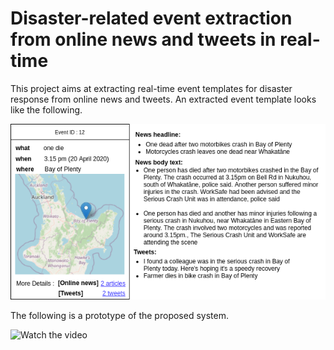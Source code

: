 # Disaster-related event extraction from online news and tweets in real-time

This project aims at extracting real-time event templates for disaster response from online news and tweets. An extracted event template looks like the following.

![Event Template](https://github.com/mu-clab/Disaster-event-extraction/blob/main/event_template.png)

The following is a prototype of the proposed system.

![Watch the video](https://youtu.be/D8nm_FyNqvU)

